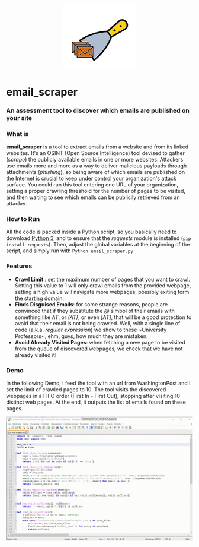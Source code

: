 <p align="center">
<img src="scraper.png" width=200>
</p>

# email_scraper
### An assessment tool to discover which emails are published on your site

### What is
__email_scraper__ is a tool to extract emails from a website and from its linked websites.
It's an OSINT (Open Source Intelligence) tool devised to gather (*scrape*) the publicly available emails in one or more websites. 
Attackers use emails more and more as a way to deliver malicious payloads through attachments (*phishing*), so being aware of which emails
are published on the Internet is crucial to keep under control your organization's attack surface. 
You could run this tool entering one URL of your organization, setting a proper crawling threshold for the number of pages to be visited,
and then waiting to see which emails can be publicily retrieved from an attacker.

### How to Run
All the code is packed inside a Python script, so you basically need to download [Python 3](https://www.python.org/downloads/), and to ensure that 
the *requests* module is installed (`pip install requests`). 
Then, adjust the global variables at the beginning of the script, and simply run with 
`Python email_scraper.py`

### Features

- __Crawl Limit__ : set the maximum number of pages that you want to crawl. Setting this value to 1 will only crawl emails from the provided webpage, setting a high value will navigate more webpages, possibly exiting form the starting domain.
- __Finds Disguised Emails__: for some strange reasons, people are convinced that if they substitute the *@* simbol of their emails with something like *AT*, or *(AT)*, or even *[AT]*, that will be a good protection to avoid that their email is not being crawled. Well, with a single line of code (a.k.a. *regular expression*) we show to these ~University Professors~, ehm, guys, how much they are mistaken. 
- __Avoid Already Visited Pages__: when fetching a new page to be visited from the queue of discovered webpages, we check that we have not already visited it!

### Demo
In the following Demo, I feed the tool with an url from WashingtonPost and I set the limit
of crawled pages to 10. The tool visits the discovered webpages in a FIFO order (First In - First Out),
stopping after visiting 10 distinct web pages. At the end, it outputs the list of emails found on these pages.

![Alt Text](https://github.com/Balzu/email_scraper/blob/main/demo.gif)
